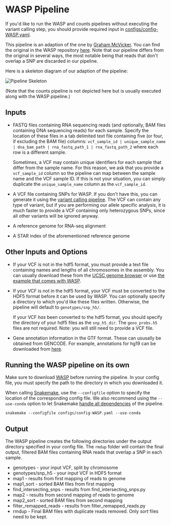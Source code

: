# WASP Pipeline

If you'd like to run the WASP and counts pipelines without executing the variant calling step, you should provide required input in [configs/config-WASP.yaml](/configs/config-WASP.yaml).

This pipeline is an adaption of the one by [Graham McVicker](https://github.com/gmcvicker). You can find the original in the WASP repository [here](https://github.com/bmvdgeijn/WASP/blob/master/mapping/Snakefile). Note that our pipeline differs from the original in several ways, the most notable being that reads that don't overlap a SNP are discarded in our pipeline.

Here is a skeleton diagram of our adaption of the pipeline:

![Pipeline Skeleton](https://drive.google.com/uc?export=view&id=1dhN4f0TAiwslIXiTRa_Vit7ybKMC4Yil)

(Note that the counts pipeline is not depicted here but is usually executed along with the WASP pipeline.)

## Inputs
 - FASTQ files containing RNA sequencing reads (and optionally, BAM files containing DNA sequencing reads) for each sample. Specify the location of these files in a tab delimited text file containing five (or four, if excluding the BAM file) columns: `vcf_sample_id | unique_sample_name | dna_bam_path | rna_fastq_path_1 | rna_fastq_path_2` where each row is a different sample.
 
     Sometimes, a VCF may contain unique identifiers for each sample that differ from the sample name. For this reason, we ask that you provide a `vcf_sample_id` column so the pipeline can map between the sample name and the VCF sample ID. If this is not your situation, you can simply duplicate the `unique_sample_name` column as the `vcf_sample_id`.
 - A VCF file containing SNPs for WASP. If you don't have this, you can generate it using the [variant calling pipeline](/Snakefiles/README.variant_calling.md). The VCF can contain any type of variant, but if you are performing our allele specific analysis, it is much faster to provide a VCF containing only heterozygous SNPs, since all other variants will be ignored anyway.
 - A reference genome for RNA-seq alignment
 - A STAR index of the aforementioned reference genome

## Other Inputs and Options
 - If your VCF is not in the hdf5 format, you must provide a text file containing names and lengths of all chromosomes in the assembly. You can usually download these from the [UCSC genome browser](http://hgdownload.soe.ucsc.edu/goldenPath/hg19/database/) or use [the example that comes with WASP](https://github.com/bmvdgeijn/WASP/blob/master/examples/example_data/chromInfo.hg19.txt).
 - If your VCF is not in the hdf5 format, your VCF must be converted to the HDF5 format before it can be used by WASP. You can optionally specify a directory to which you'd like these files written. Otherwise, the pipeline will default to `genotypes/snp_h5/`.

    If your VCF _has_ been converted to the hdf5 format, you should specify the directory of your hdf5 files as the `snp_h5_dir`. The `geno_probs.h5` files are not required. Note: you will still need to provide a VCF file.
 - Gene annotation information in the GTF format. These can ususally be obtained from GENCODE. For example, annotations for hg19 can be downloaded from [here](https://www.gencodegenes.org/releases/19.html).

## Running the WASP pipeline on its own
Make sure to download [WASP](https://github.com/bmvdgeijn/WASP) before running the pipeline. In your config file, you must specify the path to the directory in which you downloaded it.

When calling [Snakemake](http://snakemake.readthedocs.io/en/stable/getting_started/installation.html), use the `--configfile` option to specify the location of the corresponding config file. We also recommend using the `--use-conda` option to let Snakemake [handle all dependencies](http://snakemake.readthedocs.io/en/latest/snakefiles/deployment.html#integrated-package-management) of the pipeline.

    snakemake --configfile configs/config-WASP.yaml --use-conda

## Output
The WASP pipeline creates the following directories under the output directory specified in your config file. The `rmdup` folder will contain the final output, filtered BAM files containing RNA reads that overlap a SNP in each sample.
 - genotypes - your input VCF, split by chromosome
 - genotypes/snp_h5 - your input VCF in HDF5 format
 - map1 - results from first mapping of reads to genome
 - map1_sort - sorted BAM files from first mapping
 - find_intersecting_snps - results from find_intersecting_snps.py
 - map2 - results from second mapping of reads to genome
 - map2_sort - sorted BAM files from second mapping
 - filter_remapped_reads - results from filter_remapped_reads.py
 - rmdup - Final BAM files with duplicate reads removed. Only *sort* files need to be kept.
